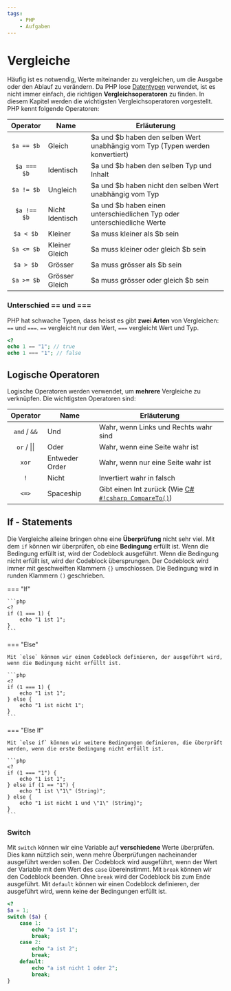```yaml
---
tags:
    - PHP
    - Aufgaben
---
```


# Vergleiche

Häufig ist es notwendig, Werte miteinander zu vergleichen, um die Ausgabe oder den Ablauf zu verändern. Da PHP lose [Datentypen](../Appendix/Datentypen.md) verwendet, ist es nicht immer einfach, die richtigen **Vergleichsoperatoren** zu finden. In diesem Kapitel werden die wichtigsten Vergleichsoperatoren vorgestellt. PHP kennt folgende Operatoren:

|  Operator   | Name            | Erläuterung                                                                   |
| :---------: | --------------- | ----------------------------------------------------------------------------- |
| `$a == $b`  | Gleich          | $a und $b haben den selben Wert unabhängig vom Typ (Typen werden konvertiert) |
| `$a === $b` | Identisch       | $a und $b haben den selben Typ und Inhalt                                     |
| `$a != $b`  | Ungleich        | $a und $b haben nicht den selben Wert unabhängig vom Typ                      |
| `$a !== $b` | Nicht Identisch | $a und $b haben einen unterschiedlichen Typ oder unterschiedliche Werte       |
|  `$a < $b`  | Kleiner         | $a muss kleiner als $b sein                                                   |
| `$a <= $b`  | Kleiner Gleich  | $a muss kleiner oder gleich $b sein                                           |
|  `$a > $b`  | Grösser         | $a muss grösser als $b sein                                                   |
| `$a >= $b`  | Grösser Gleich  | $a muss grösser oder gleich $b sein                                           |

### Unterschied == und ===

PHP hat schwache Typen, dass heisst es gibt **zwei Arten** von Vergleichen: `==` und `===`. `==` vergleicht nur den Wert, `===` vergleicht Wert und Typ.

```php
<?
echo 1 == "1"; // true
echo 1 === "1"; // false
```

## Logische Operatoren

Logische Operatoren werden verwendet, um **mehrere** Vergleiche zu verknüpfen. Die wichtigsten Operatoren sind:

|   Operator   | Name           | Erläuterung                                                                                                                               |
| :----------: | -------------- | ----------------------------------------------------------------------------------------------------------------------------------------- |
| `and` / `&&` | Und            | Wahr, wenn Links und Rechts wahr sind                                                                                                     |
| `or` / \|\|  | Oder           | Wahr, wenn eine Seite wahr ist                                                                                                            |
|    `xor`     | Entweder Order | Wahr, wenn nur eine Seite wahr ist                                                                                                        |
|     `!`      | Nicht          | Invertiert wahr in falsch                                                                                                                 |
|    `<=>`     | Spaceship      | Gibt einen Int zurück (Wie [C# `#!csharp CompareTo()`](https://docs.microsoft.com/en-us/dotnet/api/system.string.compareto?view=net-6.0)) |

## If - Statements

Die Vergleiche alleine bringen ohne eine **Überprüfung** nicht sehr viel. Mit dem `if` können wir überprüfen, ob eine **Bedingung** erfüllt ist. Wenn die Bedingung erfüllt ist, wird der Codeblock ausgeführt. Wenn die Bedingung nicht erfüllt ist, wird der Codeblock übersprungen. Der Codeblock wird immer mit geschweiften Klammern `{}` umschlossen. Die Bedingung wird in runden Klammern `()` geschrieben.

=== "If"

    ```php
    <?
    if (1 === 1) {
        echo "1 ist 1";
    }
    ```

=== "Else"

    Mit `else` können wir einen Codeblock definieren, der ausgeführt wird, wenn die Bedingung nicht erfüllt ist.

    ```php
    <?
    if (1 === 1) {
        echo "1 ist 1";
    } else {
        echo "1 ist nicht 1";
    }
    ```

=== "Else If"

    Mit `else if` können wir weitere Bedingungen definieren, die überprüft werden, wenn die erste Bedingung nicht erfüllt ist.

    ```php
    <?
    if (1 === "1") {
        echo "1 ist 1";
    } else if (1 == "1") {
        echo "1 ist \"1\" (String)";
    } else {
        echo "1 ist nicht 1 und \"1\" (String)";
    }
    ```

### Switch

Mit `switch` können wir eine Variable auf **verschiedene** Werte überprüfen. Dies kann nützlich sein, wenn mehre Überprüfungen nacheinander ausgeführt werden sollen. Der Codeblock wird ausgeführt, wenn der Wert der Variable mit dem Wert des `case` übereinstimmt. Mit `break` können wir den Codeblock beenden. Ohne `break` wird der Codeblock bis zum Ende ausgeführt. Mit `default` können wir einen Codeblock definieren, der ausgeführt wird, wenn keine der Bedingungen erfüllt ist.

```php
<?
$a = 1;
switch ($a) {
    case 1:
        echo "a ist 1";
        break;
    case 2:
        echo "a ist 2";
        break;
    default:
        echo "a ist nicht 1 oder 2";
        break;
}
```
